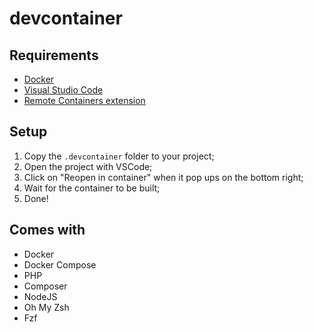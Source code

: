 # devcontainer

## Requirements
- [Docker](https://docs.docker.com/get-docker/)
- [Visual Studio Code](https://code.visualstudio.com/)
- [Remote Containers extension](https://code.visualstudio.com/docs/remote/containers)

## Setup
1. Copy the `.devcontainer` folder to your project;
2. Open the project with VSCode;
3. Click on "Reopen in container" when it pop ups on the bottom right;
4. Wait for the container to be built;
5. Done!

## Comes with
- Docker
- Docker Compose
- PHP
- Composer
- NodeJS
- Oh My Zsh
- Fzf
